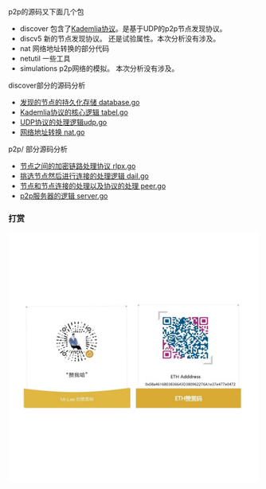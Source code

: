 p2p的源码又下面几个包

- discover 		包含了[Kademlia协议](references/Kademlia协议原理简介.pdf)。是基于UDP的p2p节点发现协议。
- discv5		新的节点发现协议。 还是试验属性。本次分析没有涉及。
- nat			网络地址转换的部分代码
- netutil		一些工具
- simulations	p2p网络的模拟。 本次分析没有涉及。

discover部分的源码分析

- [发现的节点的持久化存储 database.go](p2p-database.go源码分析.md)
- [Kademlia协议的核心逻辑 tabel.go](p2p-table.go源码分析.md)
- [UDP协议的处理逻辑udp.go](p2p-udp.go源码分析.md)
- [网络地址转换 nat.go](p2p-nat源码分析.md)

p2p/ 部分源码分析

- [节点之间的加密链路处理协议 rlpx.go](p2p-rlpx节点之间的加密链路.md)
- [挑选节点然后进行连接的处理逻辑 dail.go](p2p-dial.go源码分析.md)
- [节点和节点连接的处理以及协议的处理 peer.go](p2p-peer.go源码分析.md)
- [p2p服务器的逻辑 server.go](p2p-server.go源码分析.md)
### 打赏
![](images/thanks.jpeg)